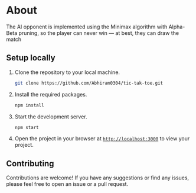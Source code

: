 # About

The AI opponent is implemented using the Minimax algorithm with Alpha-Beta pruning, so the player can never win — at best, they can draw the match

## Setup locally

1. Clone the repository to your local machine.
    ```sh
    git clone https://github.com/Abhiram0304/tic-tak-toe.git
    ```

1. Install the required packages.
    ```sh
    npm install
    ```

1. Start the development server.
    ```sh
    npm start
    ```
1. Open the project in your browser at [`http://localhost:3000`](http://localhost:3000) to view your project.

## Contributing

Contributions are welcome! If you have any suggestions or find any issues, please feel free to open an issue or a pull request.